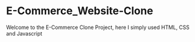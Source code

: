 # E-Commerce_Website-Clone
Welcome to the E-Commerce Clone Project, here I simply used HTML, CSS and Javascript
